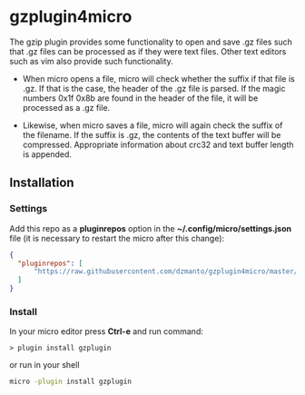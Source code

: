 # gzplugin4micro
The gzip plugin provides some functionality to open and save .gz files
such that .gz files can be processed as if they were text files. Other
text editors such as vim also provide such functionality.

* When micro opens a file, micro will check whether the suffix if that
  file is .gz. If that is the case, the header of the .gz file is
  parsed. If the magic numbers 0x1f 0x8b are found in the header of
  the file, it will be processed as a .gz file.

* Likewise, when micro saves a file, micro will again check the suffix
  of the filename. If the suffix is .gz, the contents of the text
  buffer will be compressed. Appropriate information about crc32 and
  text buffer length is appended.

## Installation

### Settings

Add this repo as a **pluginrepos** option in the **~/.config/micro/settings.json** file (it is necessary to restart the micro after this change):

```json
{
  "pluginrepos": [
      "https://raw.githubusercontent.com/dzmanto/gzplugin4micro/master/repo.json"
  ]
}
```

### Install

In your micro editor press **Ctrl-e** and run command:

```
> plugin install gzplugin
```

or run in your shell

```sh
micro -plugin install gzplugin
```
